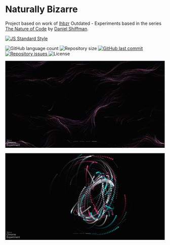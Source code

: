 # Naturally Bizarre

Project based on work of [lhbzr](https://github.com/lhbzr)
Outdated - Experiments based in the series [The Nature of Code](http://natureofcode.com/) by [Daniel Shiffman](http://shiffman.net/).

[![JS Standard Style](https://img.shields.io/badge/code%20style-standard-brightgreen.svg?style=flat-square)](http://standardjs.com/)
<p align="left">
  <img alt="GitHub language count" src="https://img.shields.io/github/languages/count/Relirk/naturally-bizarre">

  <img alt="Repository size" src="https://img.shields.io/github/repo-size/Relirk/naturally-bizarre">
  
  <a href="https://github.com/Relirk/naturally-bizarre/commits/master">
    <img alt="GitHub last commit" src="https://img.shields.io/github/last-commit/Relirk/naturally-bizarre">
  </a>

  <a href="https://github.com/Relirk/naturally-bizarre/issues">
    <img alt="Repository issues" src="https://img.shields.io/github/issues/Relirk/naturally-bizarre">
  </a>

  <img alt="License" src="https://img.shields.io/badge/license-MIT-brightgreen">
</p>

![Demo1](naturally-bizarre-1.png)

![Demo2](naturally-bizarre-2.png)
